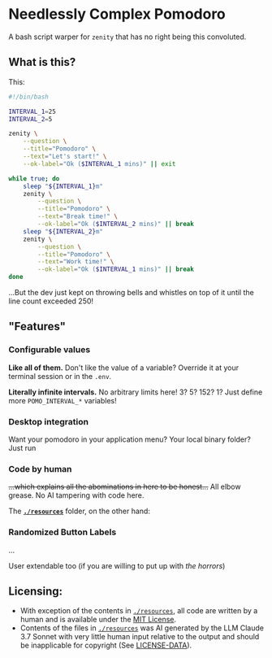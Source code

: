 # Needlessly Complex Pomodoro
A bash script warper for `zenity` that has no right being this convoluted.

## What is this?
This:
```bash
#!/bin/bash

INTERVAL_1=25
INTERVAL_2=5

zenity \
    --question \
    --title="Pomodoro" \
    --text="Let's start!" \
    --ok-label="Ok ($INTERVAL_1 mins)" || exit

while true; do
    sleep "${INTERVAL_1}m"
    zenity \
        --question \
        --title="Pomodoro" \
        --text="Break time!" \
        --ok-label="Ok ($INTERVAL_2 mins)" || break
    sleep "${INTERVAL_2}m"
    zenity \
        --question \
        --title="Pomodoro" \
        --text="Work time!" \
        --ok-label="Ok ($INTERVAL_1 mins)" || break
done
```
...But the dev just kept on throwing bells and whistles on top of it until the line count exceeded 250! 

## "Features"
### Configurable values
**Like all of them.** Don't like the value of a variable? Override it at your terminal session or in the `.env`.

**Literally infinite intervals.** No arbitrary limits here! 3? 5? 152? 1? Just define more `POMO_INTERVAL_*` variables!

### Desktop integration
Want your pomodoro in your application menu? Your local binary folder? Just run 

### Code by human
~~...which explains all the abominations in here to be honest...~~
All elbow grease. No AI tampering with code here. 

The **[`./resources`](./resources)** folder, on the other hand:

### Randomized Button Labels
...

User extendable too (if you are willing to put up with *the horrors*) 

## Licensing:
* With exception of the contents in [`./resources`](./resources), all code are written by a human and is available under the [MIT License](./LICENSE).
* Contents of the files in [`./resources`](./resources) was AI generated by the LLM Claude 3.7 Sonnet with very little human input relative to the output and should be inapplicable for copyright (See [LICENSE-DATA](./LICENSE-DATA)).